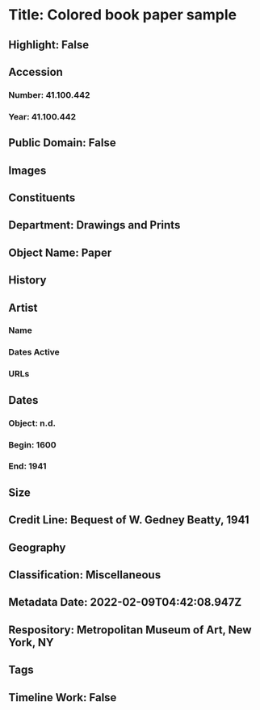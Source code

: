 # Title: Colored book paper sample
## Highlight: False
## Accession
### Number: 41.100.442
### Year: 41.100.442
## Public Domain: False
## Images
## Constituents
## Department: Drawings and Prints
## Object Name: Paper
## History
## Artist
### Name
### Dates Active
### URLs
## Dates
### Object: n.d.
### Begin: 1600
### End: 1941
## Size
## Credit Line: Bequest of W. Gedney Beatty, 1941
## Geography
## Classification: Miscellaneous
## Metadata Date: 2022-02-09T04:42:08.947Z
## Respository: Metropolitan Museum of Art, New York, NY
## Tags
## Timeline Work: False